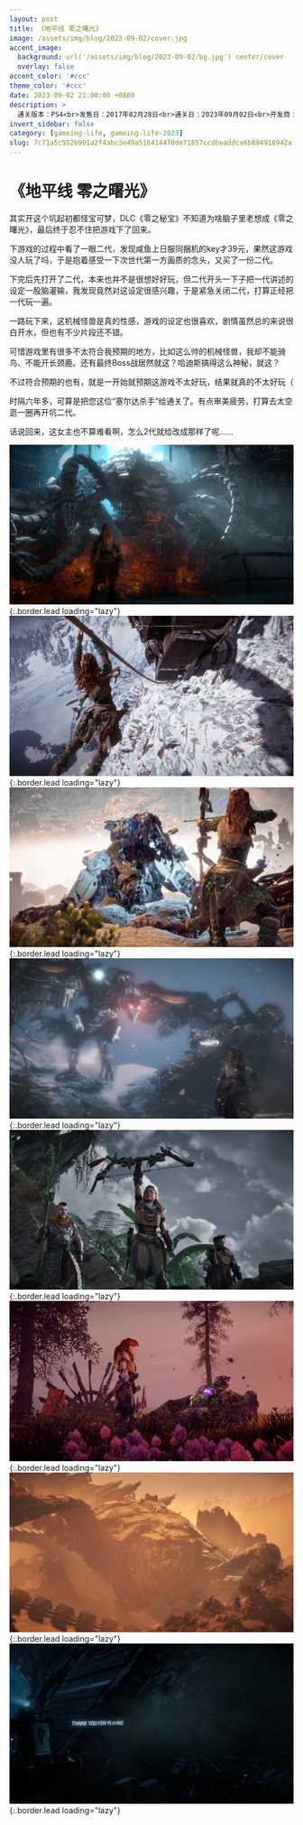 ```yaml
---
layout: post
title: 《地平线 零之曙光》
image: /assets/img/blog/2023-09-02/cover.jpg
accent_image: 
  background: url('/assets/img/blog/2023-09-02/bg.jpg') center/cover
  overlay: false
accent_color: '#ccc'
theme_color: '#ccc'
date: 2023-09-02 21:00:00 +0800
description: >
  通关版本：PS4<br>发售日：2017年02月28日<br>通关日：2023年09月02日<br>开发商：Guerrilla Games<br>发行商：SIE
invert_sidebar: false
category: [gameing-life, gameing-life-2023]
slug: 7c71a5c552b901a2f4abc3e49a5164144f0de71857ccdbeaddca6b894918942a
---
```


# 《地平线 零之曙光》

其实开这个坑起初都怪宝可梦，DLC《零之秘宝》不知道为啥脑子里老想成《零之曙光》，最后终于忍不住把游戏下了回来。

下游戏的过程中看了一眼二代，发现咸鱼上日服同捆机的key才39元，果然这游戏没人玩了吗，于是抱着感受一下次世代第一方画质的念头，又买了一份二代。

下完后先打开了二代，本来也并不是很想好好玩，但二代开头一下子把一代讲述的设定一股脑灌输，我发现竟然对这设定很感兴趣，于是紧急关闭二代，打算正经把一代玩一遍。

一路玩下来，这机械怪兽是真的性感，游戏的设定也很喜欢，剧情虽然总的来说很白开水，但也有不少片段还不错。

可惜游戏里有很多不太符合我预期的地方，比如这么帅的机械怪兽，我却不能骑鸟、不能开长颈鹿。还有最终Boss战居然就这？哈迪斯搞得这么神秘，就这？

不过符合预期的也有，就是一开始就预期这游戏不太好玩，结果就真的不太好玩（

时隔六年多，可算是把您这位“塞尔达杀手”给通关了。有点审美疲劳，打算去太空逛一圈再开坑二代。

话说回来，这女主也不算难看啊，怎么2代就给改成那样了呢......

![](/assets/img/blog/2023-09-02/1.jpg){:.border.lead loading="lazy"}
![](/assets/img/blog/2023-09-02/2.jpg){:.border.lead loading="lazy"}
![](/assets/img/blog/2023-09-02/3.jpg){:.border.lead loading="lazy"}
![](/assets/img/blog/2023-09-02/4.jpg){:.border.lead loading="lazy"}
![](/assets/img/blog/2023-09-02/5.jpg){:.border.lead loading="lazy"}
![](/assets/img/blog/2023-09-02/6.jpg){:.border.lead loading="lazy"}
![](/assets/img/blog/2023-09-02/7.jpg){:.border.lead loading="lazy"}
![](/assets/img/blog/2023-09-02/8.jpg){:.border.lead loading="lazy"}